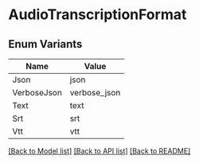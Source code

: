 # AudioTranscriptionFormat

## Enum Variants

| Name | Value |
|---- | -----|
| Json | json |
| VerboseJson | verbose_json |
| Text | text |
| Srt | srt |
| Vtt | vtt |


[[Back to Model list]](../README.md#documentation-for-models) [[Back to API list]](../README.md#documentation-for-api-endpoints) [[Back to README]](../README.md)


